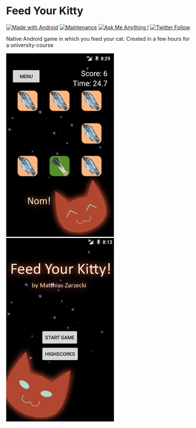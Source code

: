 # Feed Your Kitty

[![Made with Android](https://img.shields.io/badge/Made_with-Android-a4c639.svg?logo=android&style=popout)](https://developer.android.com/studio/) [![Maintenance](https://img.shields.io/badge/Maintained%3F-no-red.svg)](https://bitbucket.org/lbesson/ansi-colors) [![Ask Me Anything !](https://img.shields.io/badge/Ask%20me-anything-1abc9c.svg)](http://www.matthiaszarzecki.com) [![Twitter Follow](https://img.shields.io/twitter/follow/icarustyler.svg?style=social&label=Follow)](https://twitter.com/IcarusTyler)

Native Android game in which you feed your cat. Created in a few hours for a university-course

![Screenshot](feed_your_kitty_02.png)
![Screenshot](feed_your_kitty_01.png)
